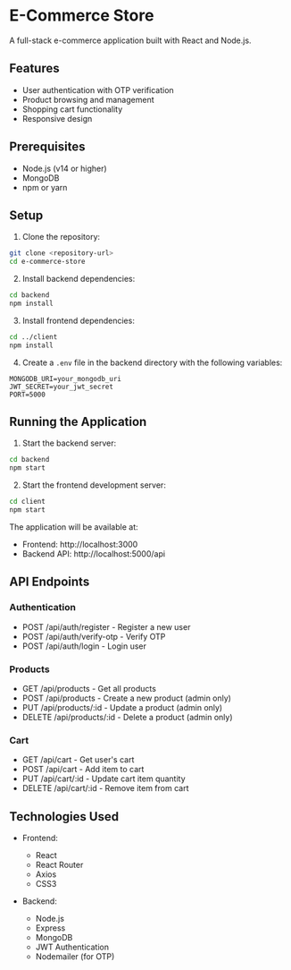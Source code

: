 # E-Commerce Store

A full-stack e-commerce application built with React and Node.js.

## Features

- User authentication with OTP verification
- Product browsing and management
- Shopping cart functionality
- Responsive design

## Prerequisites

- Node.js (v14 or higher)
- MongoDB
- npm or yarn

## Setup

1. Clone the repository:
```bash
git clone <repository-url>
cd e-commerce-store
```

2. Install backend dependencies:
```bash
cd backend
npm install
```

3. Install frontend dependencies:
```bash
cd ../client
npm install
```

4. Create a `.env` file in the backend directory with the following variables:
```
MONGODB_URI=your_mongodb_uri
JWT_SECRET=your_jwt_secret
PORT=5000
```

## Running the Application

1. Start the backend server:
```bash
cd backend
npm start
```

2. Start the frontend development server:
```bash
cd client
npm start
```

The application will be available at:
- Frontend: http://localhost:3000
- Backend API: http://localhost:5000/api

## API Endpoints

### Authentication
- POST /api/auth/register - Register a new user
- POST /api/auth/verify-otp - Verify OTP
- POST /api/auth/login - Login user

### Products
- GET /api/products - Get all products
- POST /api/products - Create a new product (admin only)
- PUT /api/products/:id - Update a product (admin only)
- DELETE /api/products/:id - Delete a product (admin only)

### Cart
- GET /api/cart - Get user's cart
- POST /api/cart - Add item to cart
- PUT /api/cart/:id - Update cart item quantity
- DELETE /api/cart/:id - Remove item from cart

## Technologies Used

- Frontend:
  - React
  - React Router
  - Axios
  - CSS3

- Backend:
  - Node.js
  - Express
  - MongoDB
  - JWT Authentication
  - Nodemailer (for OTP) 
